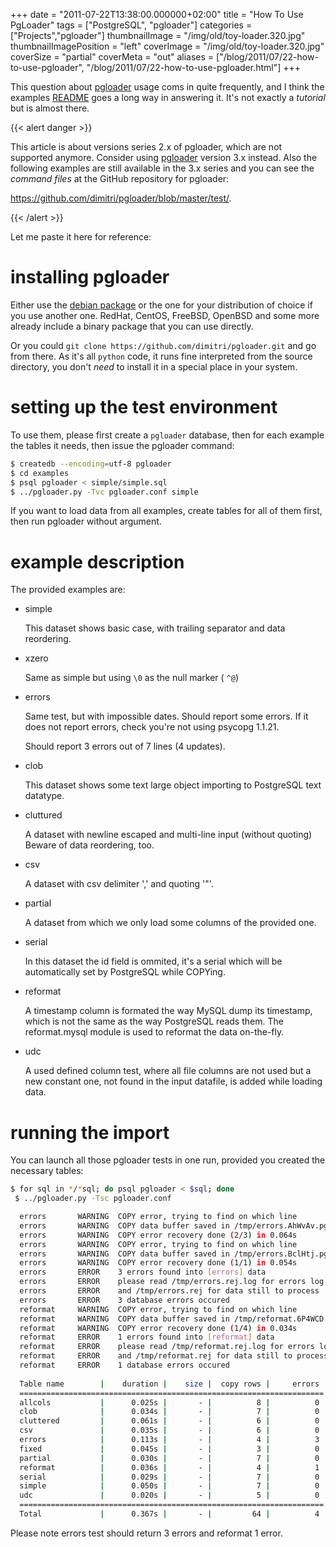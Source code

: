 +++
date = "2011-07-22T13:38:00.000000+02:00"
title = "How To Use PgLoader"
tags = ["PostgreSQL", "pgloader"]
categories = ["Projects","pgloader"]
thumbnailImage = "/img/old/toy-loader.320.jpg"
thumbnailImagePosition = "left"
coverImage = "/img/old/toy-loader.320.jpg"
coverSize = "partial"
coverMeta = "out"
aliases = ["/blog/2011/07/22-how-to-use-pgloader",
           "/blog/2011/07/22-how-to-use-pgloader.html"]
+++

This question about [pgloader](../../../pgsql/pgloader.html) usage coms in
quite frequently, and I think the
examples [README](https://github.com/dimitri/pgloader/tree/master/examples)
goes a long way in answering it. It's not exactly a *tutorial* but is almost
there.

<!--more-->

{{< alert danger >}}

This article is about versions series 2.x of pgloader, which are not
supported anymore. Consider using [pgloader](http://pgloader.io) version 3.x
instead. Also the following examples are still available in the 3.x series
and you can see the *command files* at the GitHub repository for pgloader:

<https://github.com/dimitri/pgloader/blob/master/test/>.

{{< /alert >}}


Let me paste it here for reference:
 
# installing pgloader

Either use the [debian package](http://packages.debian.org/source/pgloader)
or the one for your distribution of choice if you use another one. RedHat,
CentOS, FreeBSD, OpenBSD and some more already include a binary package that
you can use directly.

Or you could `git clone https://github.com/dimitri/pgloader.git` and go from
there. As it's all `python` code, it runs fine interpreted from the source
directory, you don't *need* to install it in a special place in your system.


# setting up the test environment

To use them, please first create a `pgloader` database, then for each
example the tables it needs, then issue the pgloader command:

~~~ bash
$ createdb --encoding=utf-8 pgloader
$ cd examples
$ psql pgloader < simple/simple.sql
$ ../pgloader.py -Tvc pgloader.conf simple
~~~


If you want to load data from all examples, create tables for all of them
first, then run pgloader without argument.


# example description

The provided examples are:

  - simple

    This dataset shows basic case, with trailing separator and data
    reordering.

  - xzero

    Same as simple but using `\0` as the null marker ( `^@`)

  - errors

    Same test, but with impossible dates. Should report some errors. If it
    does not report errors, check you're not using psycopg 1.1.21.

    Should report 3 errors out of 7 lines (4 updates).

  - clob

    This dataset shows some text large object importing to PostgreSQL text
    datatype.

  - cluttured

    A dataset with newline escaped and multi-line input (without quoting)
    Beware of data reordering, too.

  - csv

    A dataset with csv delimiter ',' and quoting '"'.

  - partial

    A dataset from which we only load some columns of the provided one.

  - serial

    In this dataset the id field is ommited, it's a serial which will be
    automatically set by PostgreSQL while COPYing.

  - reformat

    A timestamp column is formated the way MySQL dump its timestamp, which
    is not the same as the way PostgreSQL reads them. The reformat.mysql
    module is used to reformat the data on-the-fly.

  - udc

    A used defined column test, where all file columns are not used but a
    new constant one, not found in the input datafile, is added while
    loading data.


# running the import

You can launch all those pgloader tests in one run, provided you created the
necessary tables:

~~~ bash
$ for sql in */*sql; do psql pgloader < $sql; done
 $ ../pgloader.py -Tsc pgloader.conf

  errors       WARNING  COPY error, trying to find on which line
  errors       WARNING  COPY data buffer saved in /tmp/errors.AhWvAv.pgloader
  errors       WARNING  COPY error recovery done (2/3) in 0.064s
  errors       WARNING  COPY error, trying to find on which line
  errors       WARNING  COPY data buffer saved in /tmp/errors.BclHtj.pgloader
  errors       WARNING  COPY error recovery done (1/1) in 0.054s
  errors       ERROR    3 errors found into [errors] data
  errors       ERROR    please read /tmp/errors.rej.log for errors log
  errors       ERROR    and /tmp/errors.rej for data still to process
  errors       ERROR    3 database errors occured
  reformat     WARNING  COPY error, trying to find on which line
  reformat     WARNING  COPY data buffer saved in /tmp/reformat.6P4WCD.pgloader
  reformat     WARNING  COPY error recovery done (1/4) in 0.034s
  reformat     ERROR    1 errors found into [reformat] data
  reformat     ERROR    please read /tmp/reformat.rej.log for errors log
  reformat     ERROR    and /tmp/reformat.rej for data still to process
  reformat     ERROR    1 database errors occured
  
  Table name        |    duration |    size |  copy rows |     errors
  ====================================================================
  allcols           |      0.025s |       - |          8 |          0
  clob              |      0.034s |       - |          7 |          0
  cluttered         |      0.061s |       - |          6 |          0
  csv               |      0.035s |       - |          6 |          0
  errors            |      0.113s |       - |          4 |          3
  fixed             |      0.045s |       - |          3 |          0
  partial           |      0.030s |       - |          7 |          0
  reformat          |      0.036s |       - |          4 |          1
  serial            |      0.029s |       - |          7 |          0
  simple            |      0.050s |       - |          7 |          0
  udc               |      0.020s |       - |          5 |          0
  ====================================================================
  Total             |      0.367s |       - |         64 |          4
~~~


Please note errors test should return 3 errors and reformat 1 error.
